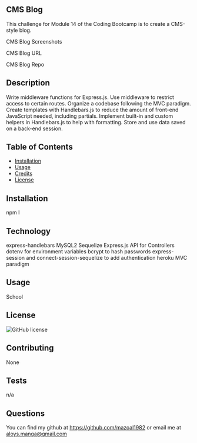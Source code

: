 ## CMS Blog
This challenge for Module 14 of the Coding Bootcamp is to create a CMS-style blog.

CMS Blog Screenshots

CMS Blog URL

CMS Blog Repo


## Description
Write middleware functions for Express.js.
Use middleware to restrict access to certain routes.
Organize a codebase following the MVC paradigm.
Create templates with Handlebars.js to reduce the amount of front-end JavaScript needed, including partials.
Implement built-in and custom helpers in Handlebars.js to help with formatting.
Store and use data saved on a back-end session.

## Table of Contents 
- [Installation](#installation)
- [Usage](#usage)
- [Credits](#credits)
- [License](#license)

## Installation
 
npm I

## Technology

express-handlebars
MySQL2
Sequelize
Express.js API for Controllers
dotenv for environment variables
bcrypt to hash passwords
express-session and connect-session-sequelize to add authentication
heroku
MVC paradigm
 
## Usage
 
School

## License
 

  ![GitHub license](https://img.shields.io/badge/license-MIT-blue.svg)
  
 
## Contributing
 
None 


## Tests
 
n/a
 
## Questions
 
 You can find my github at https://github.com/mazoal1982 or email me at aloys.manga@gmail.com

